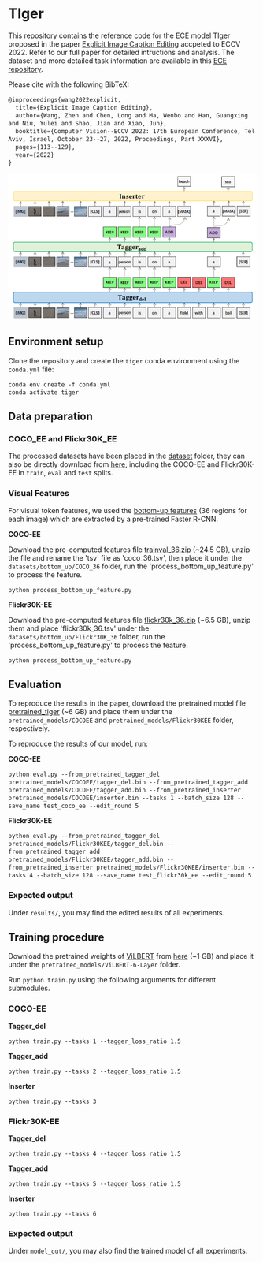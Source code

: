 # TIger
This repository contains the reference code for the ECE model TIger proposed in the paper [Explicit Image Caption Editing](https://arxiv.org/abs/2207.09625) accpeted to ECCV 2022. Refer to our full paper for detailed intructions and analysis. The dataset and more detailed task information are available in this [ECE repository](https://github.com/baaaad/ECE).

Please cite with the following BibTeX:

```
@inproceedings{wang2022explicit,
  title={Explicit Image Caption Editing},
  author={Wang, Zhen and Chen, Long and Ma, Wenbo and Han, Guangxing and Niu, Yulei and Shao, Jian and Xiao, Jun},
  booktitle={Computer Vision--ECCV 2022: 17th European Conference, Tel Aviv, Israel, October 23--27, 2022, Proceedings, Part XXXVI},
  pages={113--129},
  year={2022}
}
```
![model](images/TIger.png)


## Environment setup
Clone the repository and create the `tiger` conda environment using the `conda.yml` file:
```
conda env create -f conda.yml
conda activate tiger
```

## Data preparation
### COCO_EE and Flickr30K_EE
The processed datasets have been placed in the [dataset](https://github.com/baaaad/TIger/tree/main/datasets) folder, they can also be directly download from [here](https://drive.google.com/drive/folders/1nzIsGT4SC81aMcC48tCMWcqL77sgYrvT?usp=sharing), including the COCO-EE and Flickr30K-EE in `train`, `eval` and `test` splits.

### Visual Features
For visual token features, we used the [bottom-up features](https://openaccess.thecvf.com/content_cvpr_2018/papers/Anderson_Bottom-Up_and_Top-Down_CVPR_2018_paper.pdf) (36 regions for each image) which are extracted by a pre-trained Faster R-CNN. 

**COCO-EE**

Download the pre-computed features file [trainval_36.zip](https://storage.googleapis.com/up-down-attention/trainval_36.zip) (~24.5 GB), unzip the file and rename the 'tsv' file as 'coco_36.tsv', then place it under the `datasets/bottom_up/COCO_36` folder, run the 'process_bottom_up_feature.py' to process the feature.
```
python process_bottom_up_feature.py
```

**Flickr30K-EE**

Download the pre-computed features file [flickr30k_36.zip](tbd) (~6.5 GB), unzip them and place 'flickr30k_36.tsv' under the `datasets/bottom_up/Flickr30K_36` folder, run the 'process_bottom_up_feature.py' to process the feature.
```
python process_bottom_up_feature.py
```

## Evaluation
To reproduce the results in the paper, download the pretrained model file [pretrained_tiger](https://drive.google.com/drive/folders/100QngSuBt_uM3RY2VZ4oLeTVjVx3RUT7?usp=share_link) (~6 GB) and place them under the `pretrained_models/COCOEE` and `pretrained_models/Flickr30KEE` folder, respectively.

To reproduce the results of our model, run:

**COCO-EE**

```
python eval.py --from_pretrained_tagger_del pretrained_models/COCOEE/tagger_del.bin --from_pretrained_tagger_add pretrained_models/COCOEE/tagger_add.bin --from_pretrained_inserter pretrained_models/COCOEE/inserter.bin --tasks 1 --batch_size 128 --save_name test_coco_ee --edit_round 5
```

**Flickr30K-EE**

```
python eval.py --from_pretrained_tagger_del pretrained_models/Flickr30KEE/tagger_del.bin --from_pretrained_tagger_add pretrained_models/Flickr30KEE/tagger_add.bin --from_pretrained_inserter pretrained_models/Flickr30KEE/inserter.bin --tasks 4 --batch_size 128 --save_name test_flickr30k_ee --edit_round 5
```

### Expected output
Under `results/`, you may find the edited results of all experiments. 

## Training procedure
Download the pretrained weights of [ViLBERT](https://proceedings.neurips.cc/paper/2019/file/c74d97b01eae257e44aa9d5bade97baf-Paper.pdf) from [here](https://drive.google.com/drive/folders/100QngSuBt_uM3RY2VZ4oLeTVjVx3RUT7?usp=share_link) (~1 GB) and place it under the `pretrained_models/ViLBERT-6-Layer` folder.

Run `python train.py` using the following arguments for different submodules.

### COCO-EE

**Tagger_del**

```
python train.py --tasks 1 --tagger_loss_ratio 1.5
```

**Tagger_add**

```
python train.py --tasks 2 --tagger_loss_ratio 1.5
```

**Inserter**

```
python train.py --tasks 3
```

### Flickr30K-EE

**Tagger_del**

```
python train.py --tasks 4 --tagger_loss_ratio 1.5
```

**Tagger_add**

```
python train.py --tasks 5 --tagger_loss_ratio 1.5
```

**Inserter**

```
python train.py --tasks 6
```

### Expected output
Under `model_out/`, you may also find the trained model of all experiments. 
